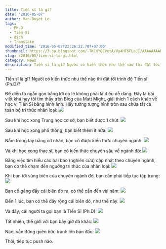 ```yaml
---
title: Tiến sĩ là gì?
date: '2016-05-07'
author: Van-Duyet Le
tags:
  - Ph.D
  - Tiến Sĩ
  - dịch
  - Translate
modified_time: '2016-05-07T22:26:22.707+07:00'
thumbnail: https://3.bp.blogspot.com/-TKCXYQEvxtA/Vy4HF6FLaJI/AAAAAAAAUsA/rjtdzqvzOCAfKVGQOpQdxxPhFJ_is5PGQCK4B/s1600/PhDKnowledge.001.jpg
slug: /2016/05/tien-si-la-gi.html
category: News
description: Tiến sĩ là gì? Người có kiến thức như thế nào thì đặt tới trình độ Tiến sĩ (Ph.D)?
---
```


Tiến sĩ là gì? Người có kiến thức như thế nào thì đặt tới trình độ Tiến sĩ (Ph.D)?

Để diễn tả ngắn gọn bằng lời có lẽ không phải là điều dễ dàng. Đây là bài viết khá hay tôi tìm thấy trên Blog của [Matt Might](http://matt.might.net/articles/phd-school-in-pictures/), giải thích 1 cách khác về học vị Tiến Sĩ bằng hình ảnh.
Hãy tưởng tượng hình tròn sau chứa tất cả toàn bộ tri thức nhân loại:
![](https://3.bp.blogspot.com/-TKCXYQEvxtA/Vy4HF6FLaJI/AAAAAAAAUsA/rjtdzqvzOCAfKVGQOpQdxxPhFJ_is5PGQCK4B/s400/PhDKnowledge.001.jpg)

Sau khi học xong Trung học cơ sở, bạn biết được 1 chút:
![](https://3.bp.blogspot.com/-U_2P-OypTPY/Vy4HYbbJGfI/AAAAAAAAUsI/hnb5LLkkgKgEVneFZ6g_dAqSQIJRFv4HQCK4B/s400/PhDKnowledge.002.jpg)

Sau khi học xong phổ thông, bạn biết thêm ít nữa:
![](https://2.bp.blogspot.com/-uP-7ezrglew/Vy4HfthHHLI/AAAAAAAAUsQ/symFNqeydbE2b_P8UxnfxTYlH6pSA478ACK4B/s400/PhDKnowledge.003.jpg)

Nắm trong tay bằng cử nhân, bạn có được kiến thức chuyên ngành:
![](https://1.bp.blogspot.com/-F9FxXynMG3A/Vy4HmHqskhI/AAAAAAAAUsY/fzk64qKqnlMlbujKsz-et3YaNHej0Ac1wCK4B/s400/PhDKnowledge.004.jpg)

Và khi học xong thạc sĩ, bạn có kiến thức chuyên sâu về ngành đó:
[![](https://3.bp.blogspot.com/-AvEFMdiMe68/Vy4HtFHy07I/AAAAAAAAUsk/Tny7_sfVwsgGLFsqrhqm4AYx3zmwHPntwCK4B/s400/PhDKnowledge.005.jpg)](https://3.bp.blogspot.com/-AvEFMdiMe68/Vy4HtFHy07I/AAAAAAAAUsk/Tny7_sfVwsgGLFsqrhqm4AYx3zmwHPntwCK4B/s1600/PhDKnowledge.005.jpg)

Bằng việc tìm hiểu các bài báo (nghiên cứu) cập nhật theo chuyên ngành, bạn có thể chạm đến ngưỡng tri thức của nhân loại:
![](https://4.bp.blogspot.com/-azOdqNWkkNk/Vy4H5tAthRI/AAAAAAAAUsw/h97esQuKV1ASwjnh3KfTptZNaL6WlSf-wCK4B/s400/PhDKnowledge.006.jpg)

Khi bạn tới vùng biên của chuyên ngành đó, bạn cần phải tiếp tục tập trung:
[![](https://1.bp.blogspot.com/-OUz5bMQ46gI/Vy4IDIyoo4I/AAAAAAAAUs4/8Eo1_ig_RMAfyaB_VEmpfmyTsRGVmI28QCK4B/s400/PhDKnowledge.007.jpg)](https://1.bp.blogspot.com/-OUz5bMQ46gI/Vy4IDIyoo4I/AAAAAAAAUs4/8Eo1_ig_RMAfyaB_VEmpfmyTsRGVmI28QCK4B/s1600/PhDKnowledge.007.jpg)

Bạn cố gắng đẩy cái biên đó ra, có thể cần đến vài năm:
[![](https://1.bp.blogspot.com/-kKWAaiK1veI/Vy4INT0PKWI/AAAAAAAAUtE/W9ckn6a3XEccBbOTAk93y7yhZqaPGmNnwCK4B/s400/PhDKnowledge.008.jpg)](https://1.bp.blogspot.com/-kKWAaiK1veI/Vy4INT0PKWI/AAAAAAAAUtE/W9ckn6a3XEccBbOTAk93y7yhZqaPGmNnwCK4B/s1600/PhDKnowledge.008.jpg)

Đến 1 lúc, bạn có thể đẩy rộng cái biên đó, như thế này:
[![](https://3.bp.blogspot.com/-C9JJsO630lE/Vy4IZ1EjzbI/AAAAAAAAUtQ/4_e2OyHNUFU_TzRGpk8bqbr99KUhrqzcgCK4B/s400/PhDKnowledge.009.jpg)](https://3.bp.blogspot.com/-C9JJsO630lE/Vy4IZ1EjzbI/AAAAAAAAUtQ/4_e2OyHNUFU_TzRGpk8bqbr99KUhrqzcgCK4B/s1600/PhDKnowledge.009.jpg)

Và đây, cái người ta gọi bạn là Tiến Sĩ (Ph.D):
[![](https://1.bp.blogspot.com/-7Wo9bQCs1h8/Vy4Ij_IF2VI/AAAAAAAAUtc/BGpzZP2fB7sdBCltaE0zHepNEwg5dZQ8gCK4B/s400/PhDKnowledge.010.jpg)](https://1.bp.blogspot.com/-7Wo9bQCs1h8/Vy4Ij_IF2VI/AAAAAAAAUtc/BGpzZP2fB7sdBCltaE0zHepNEwg5dZQ8gCK4B/s1600/PhDKnowledge.010.jpg)

Tất nhiên, thế giới với bạn bây giờ đã khác:
[![](https://1.bp.blogspot.com/-YAadiZUcUXE/Vy4Ir_Dht0I/AAAAAAAAUtk/ebCbweBMMGwoZDELaV4wKdADETmqiAuoQCK4B/s400/PhDKnowledge.011.jpg)](https://1.bp.blogspot.com/-YAadiZUcUXE/Vy4Ir_Dht0I/AAAAAAAAUtk/ebCbweBMMGwoZDELaV4wKdADETmqiAuoQCK4B/s1600/PhDKnowledge.011.jpg)

Nào, vẫn đừng quên bức tranh lớn ban đầu:
![](https://4.bp.blogspot.com/-J1IAatRlpc4/Vy4I27WceXI/AAAAAAAAUtw/7RL-KWQLVF0dQKI8iaNRW4A_s3oILY4oACK4B/s400/PhDKnowledge.012.jpg)

Thôi, tiếp tục push nào.
